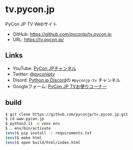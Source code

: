 # tv.pycon.jp

PyCon JP TV Webサイト

* GitHub: https://github.com/pyconjp/tv.pycon.jp
* URL: https://tv.pycon.jp/

## Links

* YouTube: [PyCon JPチャンネル](https://www.youtube.com/user/PyConJP)
* Twitter: [@pyconjptv](https://twitter.com/pyconjptv)
* Disord: [Python.jp Discord](https://www.python.jp/pages/pythonjp_discord.html)の `#pyconjp-tv` チャンネル
* Googleフォーム: [PyCon JP TVお便りコーナー](https://docs.google.com/forms/d/e/1FAIpQLSfvL4cKteAaG_czTXjofR83owyjXekG9GNDGC6-jRZCb_2HRw/viewform)

## build

```bash
$ git clone https://github.com/pyconjp/tv.pycon.jp.git
$ cd www.pycon.jp
$ python3.11 -m venv env
$ . env/bin/activate
(env)$ pip install -r requirements.txt
(env)$ make html
(env)$ open build/html/index.html
```
